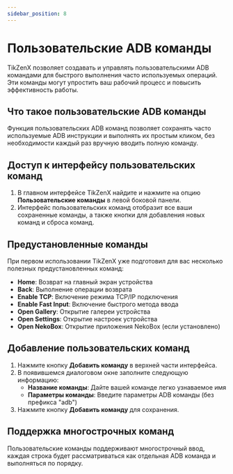 ```yaml
---
sidebar_position: 8
---
```


# Пользовательские ADB команды

TikZenX позволяет создавать и управлять пользовательскими ADB командами для быстрого выполнения часто используемых операций. Эти команды могут упростить ваш рабочий процесс и повысить эффективность работы.

## Что такое пользовательские ADB команды

Функция пользовательских ADB команд позволяет сохранять часто используемые ADB инструкции и выполнять их простым кликом, без необходимости каждый раз вручную вводить полную команду.

## Доступ к интерфейсу пользовательских команд

1. В главном интерфейсе TikZenX найдите и нажмите на опцию **Пользовательские команды** в левой боковой панели.
2. Интерфейс пользовательских команд отобразит все ваши сохраненные команды, а также кнопки для добавления новых команд и сброса команд.

## Предустановленные команды

При первом использовании TikZenX уже подготовил для вас несколько полезных предустановленных команд:

- **Home**: Возврат на главный экран устройства
- **Back**: Выполнение операции возврата
- **Enable TCP**: Включение режима TCP/IP подключения
- **Enable Fast Input**: Включение быстрого метода ввода
- **Open Gallery**: Открытие галереи устройства
- **Open Settings**: Открытие настроек устройства
- **Open NekoBox**: Открытие приложения NekoBox (если установлено)

## Добавление пользовательских команд

1. Нажмите кнопку **Добавить команду** в верхней части интерфейса.
2. В появившемся диалоговом окне заполните следующую информацию:
   - **Название команды**: Дайте вашей команде легко узнаваемое имя
   - **Параметры команды**: Введите параметры ADB команды (без префикса "adb")
3. Нажмите кнопку **Добавить команду** для сохранения.

## Поддержка многострочных команд

Пользовательские команды поддерживают многострочный ввод, каждая строка будет рассматриваться как отдельная ADB команда и выполняться по порядку.
